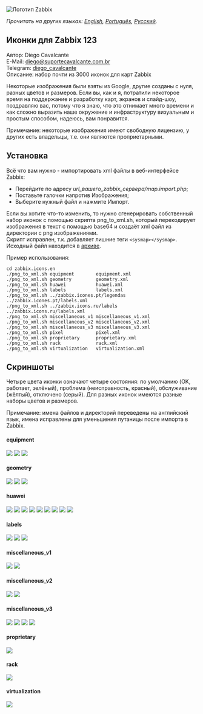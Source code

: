 ![Логотип Zabbix](screenshots.en/zabbix.jpg)

*Прочитать на других языках: [English](README.md), [Português](README.pt.md), [Русский](README.ru.md).*

## Иконки для Zabbix 123

Автор: Diego Cavalcante\
E-Mail: diego@suportecavalcante.com.br\
Telegram: [diego_cavalcante](https://t.me/diego_cavalcante)\
Описание: набор почти из 3000 иконок для карт Zabbix

Некоторые изображения были взяты из Google, другие созданы с нуля, разных цветов и размеров. Если вы, как и я, потратили некоторое время на поддержание и разработку карт, экранов и слайд-шоу, поздравляю вас, потому что я знаю, что это отнимает много времени и как сложно выразить наше окружение и инфраструктуру визуальным и простым способом, надеюсь, вам понравится.

Примечание: некоторые изображения имеют свободную лицензию, у других есть владельцы, т.е. они являются проприетарными.

## Установка

Всё что вам нужно - импортировать xml файлы в веб-интерфейсе Zabbix:
* Перейдите по адресу *url_вашего_zabbix_сервера/map.import.php*;
* Поставьте галочки напротив Изображения;
* Выберите нужный файл и нажмите Импорт.

Если вы хотите что-то изменить, то нужно сгенерировать собственный набор иконок с помощью скрипта png_to_xml.sh, который перекодирует изображения в текст с помощью base64 и создаёт xml файл из директории с png изображениями.\
Скрипт исправлен, т.к. добавляет лишние теги ```<sysmap></sysmap>```. Исходный файл находится в [архиве]( https://sourceforge.net/projects/zabbix/files/ZABBIX%20Latest%20Stable/4.4.1/zabbix-4.4.1.tar.gz).

Пример использования:
```
cd zabbix.icons.en
./png_to_xml.sh equipment        equipment.xml
./png_to_xml.sh geometry         geometry.xml
./png_to_xml.sh huawei           huawei.xml
./png_to_xml.sh labels           labels.xml
./png_to_xml.sh ../zabbix.icones.pt/legendas ../zabbix.icones.pt/labels.xml
./png_to_xml.sh ../zabbix.icons.ru/labels ../zabbix.icons.ru/labels.xml
./png_to_xml.sh miscellaneous_v1 miscellaneous_v1.xml
./png_to_xml.sh miscellaneous_v2 miscellaneous_v2.xml
./png_to_xml.sh miscellaneous_v3 miscellaneous_v3.xml
./png_to_xml.sh pixel            pixel.xml
./png_to_xml.sh proprietary      proprietary.xml
./png_to_xml.sh rack             rack.xml
./png_to_xml.sh virtualization   virtualization.xml
```

## Скриншоты

Четыре цвета иконки означают четыре состояния: по умолчанию (OK, работает, зелёный), проблема (неисправность, красный), обслуживание (жёлтый), отключено (серый). Для разных иконок имеются разные наборы цветов и размеров.

Примечание: имена файлов и директорий переведены на английский язык, имена исправлены для уменьшения путаницы после импорта в Zabbix.

#### equipment
![](screenshots.en/equipment_1.png)
![](screenshots.en/equipment_2.png)
![](screenshots.en/equipment_3.png)
#### geometry
![](screenshots.en/geometry_1.png)
![](screenshots.en/geometry_2.png)
![](screenshots.en/geometry_3.png)
#### huawei
![](screenshots.en/huawei_1.png)
![](screenshots.en/huawei_2.png)
![](screenshots.en/huawei_3.png)
![](screenshots.en/huawei_4.png)
![](screenshots.en/huawei_5.png)
![](screenshots.en/huawei_6.png)
![](screenshots.en/huawei_7.png)
![](screenshots.en/huawei_8.png)
![](screenshots.en/huawei_9.png)
#### labels
![](screenshots.en/labels.png)
![](screenshots.en/labels_pt.png)
![](screenshots.en/labels_ru.png)
#### miscellaneous_v1
![](screenshots.en/miscellaneous_v1_1.png)
![](screenshots.en/miscellaneous_v1_2.png)
#### miscellaneous_v2
![](screenshots.en/miscellaneous_v2_1.png)
![](screenshots.en/miscellaneous_v2_2.png)
#### miscellaneous_v3
![](screenshots.en/miscellaneous_v3_1.png)
![](screenshots.en/miscellaneous_v3_2.png)
![](screenshots.en/miscellaneous_v3_3.png)
![](screenshots.en/miscellaneous_v3_4.png)
#### proprietary
![](screenshots.en/proprietary.png)
#### rack
![](screenshots.en/rack.png)
#### virtualization
![](screenshots.en/virtualization.png)
